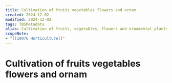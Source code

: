 ```yaml
---
title: Cultivation of fruits vegetables flowers and ornam
created: 2024-12-02
modified: 2024-12-02
tags: TBSMetadata
alias: Cultivation of fruits, vegetables, flowers and ornamental plants for commercial purposes. For all activities related to the cultivation of ornamental plants or plants for food, for non-commercial purposes, use "Gardening".
scopeNote:
- "[[10076 Horticulture]]"
---
```

# Cultivation of fruits vegetables flowers and ornam

